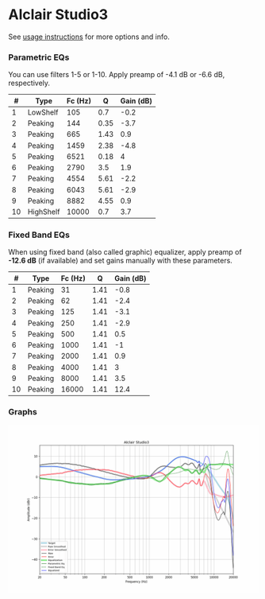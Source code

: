 # Alclair Studio3
See [usage instructions](https://github.com/jaakkopasanen/AutoEq#usage) for more options and info.

### Parametric EQs
You can use filters 1-5 or 1-10. Apply preamp of -4.1 dB or -6.6 dB, respectively.

|   # | Type      |   Fc (Hz) |    Q |   Gain (dB) |
|-----|-----------|-----------|------|-------------|
|   1 | LowShelf  |       105 | 0.7  |        -0.2 |
|   2 | Peaking   |       144 | 0.35 |        -3.7 |
|   3 | Peaking   |       665 | 1.43 |         0.9 |
|   4 | Peaking   |      1459 | 2.38 |        -4.8 |
|   5 | Peaking   |      6521 | 0.18 |         4   |
|   6 | Peaking   |      2790 | 3.5  |         1.9 |
|   7 | Peaking   |      4554 | 5.61 |        -2.2 |
|   8 | Peaking   |      6043 | 5.61 |        -2.9 |
|   9 | Peaking   |      8882 | 4.55 |         0.9 |
|  10 | HighShelf |     10000 | 0.7  |         3.7 |

### Fixed Band EQs
When using fixed band (also called graphic) equalizer, apply preamp of **-12.6 dB** (if available) and set gains manually with these parameters.

|   # | Type    |   Fc (Hz) |    Q |   Gain (dB) |
|-----|---------|-----------|------|-------------|
|   1 | Peaking |        31 | 1.41 |        -0.8 |
|   2 | Peaking |        62 | 1.41 |        -2.4 |
|   3 | Peaking |       125 | 1.41 |        -3.1 |
|   4 | Peaking |       250 | 1.41 |        -2.9 |
|   5 | Peaking |       500 | 1.41 |         0.5 |
|   6 | Peaking |      1000 | 1.41 |        -1   |
|   7 | Peaking |      2000 | 1.41 |         0.9 |
|   8 | Peaking |      4000 | 1.41 |         3   |
|   9 | Peaking |      8000 | 1.41 |         3.5 |
|  10 | Peaking |     16000 | 1.41 |        12.4 |

### Graphs
![](./Alclair%20Studio3.png)
